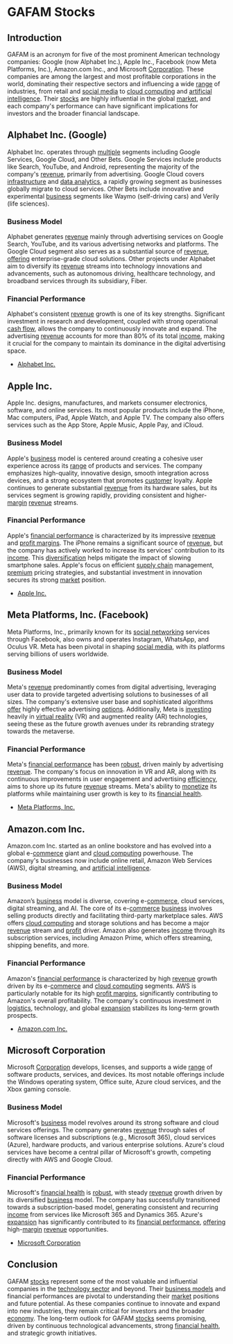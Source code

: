 # GAFAM Stocks

## Introduction

GAFAM is an acronym for five of the most prominent American technology companies: Google (now Alphabet Inc.), Apple Inc., Facebook (now Meta Platforms, Inc.), Amazon.com Inc., and Microsoft [Corporation](../c/corporation.md). These companies are among the largest and most profitable corporations in the world, dominating their respective sectors and influencing a wide [range](../r/range.md) of industries, from retail and [social media](../s/social_media.md) to [cloud computing](../c/cloud_computing_in_trading.md) and [artificial intelligence](../a/artificial_intelligence_in_trading.md). Their [stocks](../s/stock.md) are highly influential in the global [market](../m/market.md), and each company's performance can have significant implications for investors and the broader financial landscape.

## Alphabet Inc. (Google)

Alphabet Inc. operates through [multiple](../m/multiple.md) segments including Google Services, Google Cloud, and Other Bets. Google Services include products like Search, YouTube, and Android, representing the majority of the company's [revenue](../r/revenue.md), primarily from advertising. Google Cloud covers [infrastructure](../i/infrastructure.md) and [data analytics](../d/data_analytics.md), a rapidly growing segment as businesses globally migrate to cloud services. Other Bets include innovative and experimental [business](../b/business.md) segments like Waymo (self-driving cars) and Verily (life sciences).

### Business Model

Alphabet generates [revenue](../r/revenue.md) mainly through advertising services on Google Search, YouTube, and its various advertising networks and platforms. The Google Cloud segment also serves as a substantial source of [revenue](../r/revenue.md), [offering](../o/offering.md) enterprise-grade cloud solutions. Other projects under Alphabet aim to diversify its [revenue](../r/revenue.md) streams into technology innovations and advancements, such as autonomous driving, healthcare technology, and broadband services through its subsidiary, Fiber.

### Financial Performance

Alphabet's consistent [revenue](../r/revenue.md) growth is one of its key strengths. Significant investment in research and development, coupled with strong operational [cash flow](../c/cash_flow.md), allows the company to continuously innovate and expand. The advertising [revenue](../r/revenue.md) accounts for more than 80% of its total [income](../i/income.md), making it crucial for the company to maintain its dominance in the digital advertising space.

- [Alphabet Inc.](https://abc.xyz/)

## Apple Inc.

Apple Inc. designs, manufactures, and markets consumer electronics, software, and online services. Its most popular products include the iPhone, Mac computers, iPad, Apple Watch, and Apple TV. The company also offers services such as the App Store, Apple Music, Apple Pay, and iCloud.

### Business Model

Apple's [business](../b/business.md) model is centered around creating a cohesive user experience across its [range](../r/range.md) of products and services. The company emphasizes high-quality, innovative design, smooth integration across devices, and a strong ecosystem that promotes [customer](../c/customer.md) loyalty. Apple continues to generate substantial [revenue](../r/revenue.md) from its hardware sales, but its services segment is growing rapidly, providing consistent and higher-[margin](../m/margin.md) [revenue](../r/revenue.md) streams.

### Financial Performance

Apple's [financial performance](../f/financial_performance.md) is characterized by its impressive [revenue](../r/revenue.md) and [profit margins](../p/profit_margins_in_trading.md). The iPhone remains a significant source of [revenue](../r/revenue.md), but the company has actively worked to increase its services' contribution to its [income](../i/income.md). This [diversification](../d/diversification.md) helps mitigate the impact of slowing smartphone sales. Apple's focus on efficient [supply chain](../s/supply_chain.md) management, [premium](../p/premium.md) pricing strategies, and substantial investment in innovation secures its strong [market](../m/market.md) position.

- [Apple Inc.](https://www.apple.com/)

## Meta Platforms, Inc. (Facebook)

Meta Platforms, Inc., primarily known for its [social networking](../s/social_networking.md) services through Facebook, also owns and operates Instagram, WhatsApp, and Oculus VR. Meta has been pivotal in shaping [social media](../s/social_media.md), with its platforms serving billions of users worldwide.

### Business Model

Meta's [revenue](../r/revenue.md) predominantly comes from digital advertising, leveraging user data to provide targeted advertising solutions to businesses of all sizes. The company's extensive user base and sophisticated algorithms [offer](../o/offer.md) highly effective advertising [options](../o/options.md). Additionally, Meta is [investing](../i/investing.md) heavily in [virtual reality](../v/virtual_reality.md) (VR) and augmented reality (AR) technologies, seeing these as the future growth avenues under its rebranding strategy towards the metaverse.

### Financial Performance

Meta's [financial performance](../f/financial_performance.md) has been [robust](../r/robust.md), driven mainly by advertising [revenue](../r/revenue.md). The company's focus on innovation in VR and AR, along with its continuous improvements in user engagement and advertising [efficiency](../e/efficiency.md), aims to shore up its future [revenue](../r/revenue.md) streams. Meta's ability to [monetize](../m/monetize.md) its platforms while maintaining user growth is key to its [financial health](../f/financial_health.md).

- [Meta Platforms, Inc.](https://about.fb.com/)

## Amazon.com Inc.

Amazon.com Inc. started as an online bookstore and has evolved into a global e-[commerce](../c/commerce.md) giant and [cloud computing](../c/cloud_computing_in_trading.md) powerhouse. The company's businesses now include online retail, Amazon Web Services (AWS), digital streaming, and [artificial intelligence](../a/artificial_intelligence_in_trading.md).

### Business Model

Amazon’s [business](../b/business.md) model is diverse, covering e-[commerce](../c/commerce.md), cloud services, digital streaming, and AI. The core of its e-[commerce](../c/commerce.md) [business](../b/business.md) involves selling products directly and facilitating third-party marketplace sales. AWS offers [cloud computing](../c/cloud_computing_in_trading.md) and storage solutions and has become a major [revenue](../r/revenue.md) stream and [profit](../p/profit.md) driver. Amazon also generates [income](../i/income.md) through its subscription services, including Amazon Prime, which offers streaming, shipping benefits, and more.

### Financial Performance

Amazon's [financial performance](../f/financial_performance.md) is characterized by high [revenue](../r/revenue.md) growth driven by its e-[commerce](../c/commerce.md) and [cloud computing](../c/cloud_computing_in_trading.md) segments. AWS is particularly notable for its high [profit margins](../p/profit_margins_in_trading.md), significantly contributing to Amazon's overall profitability. The company's continuous investment in [logistics](../l/logistics.md), technology, and global [expansion](../e/expansion.md) stabilizes its long-term growth prospects.

- [Amazon.com Inc.](https://www.aboutamazon.com/)

## Microsoft Corporation

Microsoft [Corporation](../c/corporation.md) develops, licenses, and supports a wide [range](../r/range.md) of software products, services, and devices. Its most notable offerings include the Windows operating system, Office suite, Azure cloud services, and the Xbox gaming console.

### Business Model

Microsoft's [business](../b/business.md) model revolves around its strong software and cloud services offerings. The company generates [revenue](../r/revenue.md) through sales of software licenses and subscriptions (e.g., Microsoft 365), cloud services (Azure), hardware products, and various enterprise solutions. Azure's cloud services have become a central pillar of Microsoft's growth, competing directly with AWS and Google Cloud.

### Financial Performance

Microsoft's [financial health](../f/financial_health.md) is [robust](../r/robust.md), with steady [revenue](../r/revenue.md) growth driven by its diversified [business](../b/business.md) model. The company has successfully transitioned towards a subscription-based model, generating consistent and recurring [income](../i/income.md) from services like Microsoft 365 and Dynamics 365. Azure's [expansion](../e/expansion.md) has significantly contributed to its [financial performance](../f/financial_performance.md), [offering](../o/offering.md) high-[margin](../m/margin.md) [revenue](../r/revenue.md) opportunities.

- [Microsoft Corporation](https://www.microsoft.com/)

## Conclusion

GAFAM [stocks](../s/stock.md) represent some of the most valuable and influential companies in the [technology sector](../t/technology_sector.md) and beyond. Their [business models](../b/business_models.md) and financial performances are pivotal to understanding their [market](../m/market.md) positions and future potential. As these companies continue to innovate and expand into new industries, they remain critical for investors and the broader [economy](../e/economy.md). The long-term outlook for GAFAM [stocks](../s/stock.md) seems promising, driven by continuous technological advancements, strong [financial health](../f/financial_health.md), and strategic growth initiatives.